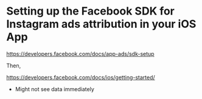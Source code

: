 # Setting up the Facebook SDK for Instagram ads attribution in your iOS App

https://developers.facebook.com/docs/app-ads/sdk-setup

Then,

https://developers.facebook.com/docs/ios/getting-started/

- Might not see data immediately